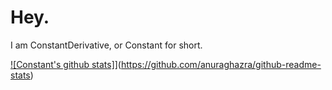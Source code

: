 <h1>Hey.</h1>
I am ConstantDerivative, or Constant for short. 

[![Constant's github stats]](https://github-readme-stats.vercel.app/api?username=ConstantDerivative&show_icons=true&theme=blue-green)](https://github.com/anuraghazra/github-readme-stats)
